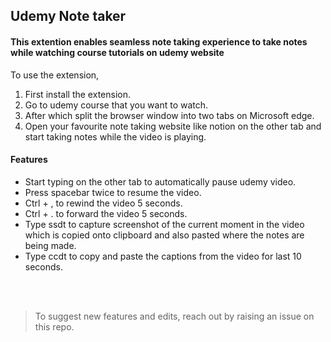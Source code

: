 ## Udemy Note taker

#### This extention enables seamless note taking experience to take notes while watching course tutorials on udemy website

To use the extension, 
1. First install the extension.
2. Go to udemy course that you want to watch.
3. After which split the browser window into two tabs on Microsoft edge.
4. Open your favourite note taking website like notion on the other tab and start taking notes while the video is playing.


#### Features
- Start typing on the other tab to automatically pause udemy video.
- Press spacebar twice to resume the video.
- Ctrl + , to rewind the video 5 seconds.
- Ctrl + . to forward the video 5 seconds.
- Type ssdt to capture screenshot of the current moment in the video which is copied onto clipboard and also pasted where the notes are being made.
- Type ccdt to copy and paste the captions from the video for last 10 seconds.
<br>
<br>

> To suggest new features and edits, reach out by raising an issue on this repo.
